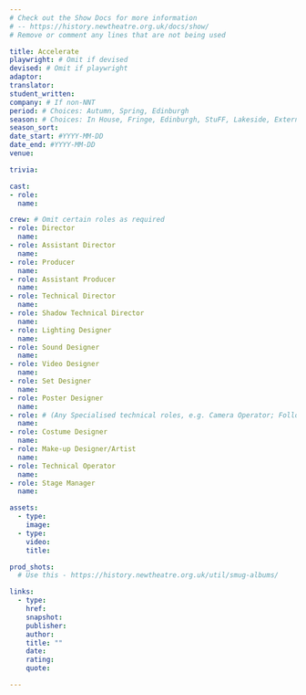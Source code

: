 ```yaml
---
# Check out the Show Docs for more information
# -- https://history.newtheatre.org.uk/docs/show/
# Remove or comment any lines that are not being used

title: Accelerate
playwright: # Omit if devised
devised: # Omit if playwright
adaptor:
translator:
student_written:
company: # If non-NNT
period: # Choices: Autumn, Spring, Edinburgh
season: # Choices: In House, Fringe, Edinburgh, StuFF, Lakeside, External and Postgrads
season_sort:
date_start: #YYYY-MM-DD
date_end: #YYYY-MM-DD
venue:

trivia:

cast:
- role:
  name:

crew: # Omit certain roles as required
- role: Director
  name:
- role: Assistant Director 
  name:
- role: Producer
  name:
- role: Assistant Producer
  name:
- role: Technical Director 
  name:
- role: Shadow Technical Director
  name:
- role: Lighting Designer 
  name:
- role: Sound Designer 
  name:
- role: Video Designer 
  name:
- role: Set Designer 
  name:
- role: Poster Designer 
  name:
- role: # (Any Specialised technical roles, e.g. Camera Operator; Followspot Operator etc.) 
  name:
- role: Costume Designer 
  name:
- role: Make-up Designer/Artist
  name:
- role: Technical Operator 
  name:
- role: Stage Manager 
  name:

assets:
  - type:
    image:
  - type:
    video:
    title:

prod_shots:
  # Use this - https://history.newtheatre.org.uk/util/smug-albums/

links:
  - type:
    href:
    snapshot:
    publisher:
    author:
    title: ""
    date:
    rating:
    quote:

---
```


<!-- Insert the show summary here -->

